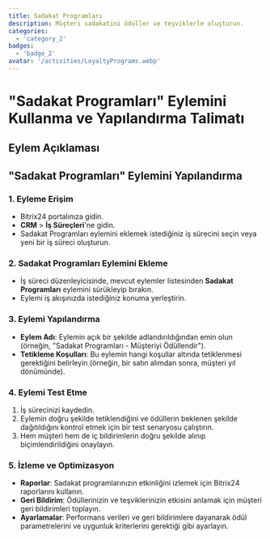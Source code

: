 ```yaml
---
title: Sadakat Programları
description: Müşteri sadakatini ödüller ve teşviklerle oluşturun.
categories: 
  - 'category_2'
badges: 
  - 'badge_2'
avatar: '/activities/LoyaltyPrograms.webp'
---
```

# "Sadakat Programları" Eylemini Kullanma ve Yapılandırma Talimatı

## Eylem Açıklaması

## **"Sadakat Programları" Eylemini Yapılandırma**

### 1. Eyleme Erişim
- Bitrix24 portalınıza gidin.
- **CRM** > **İş Süreçleri**'ne gidin.
- Sadakat Programları eylemini eklemek istediğiniz iş sürecini seçin veya yeni bir iş süreci oluşturun.

### 2. Sadakat Programları Eylemini Ekleme
- İş süreci düzenleyicisinde, mevcut eylemler listesinden **Sadakat Programları** eylemini sürükleyip bırakın.
- Eylemi iş akışınızda istediğiniz konuma yerleştirin.

### 3. Eylemi Yapılandırma
- **Eylem Adı**: Eylemin açık bir şekilde adlandırıldığından emin olun (örneğin, "Sadakat Programları - Müşteriyi Ödüllendir").
- **Tetikleme Koşulları**: Bu eylemin hangi koşullar altında tetiklenmesi gerektiğini belirleyin (örneğin, bir satın alımdan sonra, müşteri yıl dönümünde).

### 4. Eylemi Test Etme
1. İş sürecinizi kaydedin.
2. Eylemin doğru şekilde tetiklendiğini ve ödüllerin beklenen şekilde dağıtıldığını kontrol etmek için bir test senaryosu çalıştırın.
3. Hem müşteri hem de iç bildirimlerin doğru şekilde alınıp biçimlendirildiğini onaylayın.

### 5. İzleme ve Optimizasyon
- **Raporlar**: Sadakat programlarınızın etkinliğini izlemek için Bitrix24 raporlarını kullanın.
- **Geri Bildirim**: Ödüllerinizin ve teşviklerinizin etkisini anlamak için müşteri geri bildirimleri toplayın.
- **Ayarlamalar**: Performans verileri ve geri bildirimlere dayanarak ödül parametrelerini ve uygunluk kriterlerini gerektiği gibi ayarlayın.